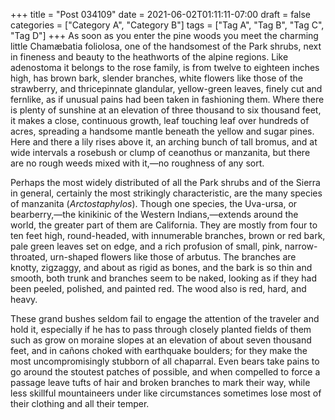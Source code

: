 +++
title = "Post 034109"
date = 2021-06-02T01:11:11-07:00
draft = false
categories = ["Category A", "Category B"]
tags = ["Tag A", "Tag B", "Tag C", "Tag D"]
+++
As soon as you enter the pine woods you meet the charming little Chamæbatia foliolosa, one of the handsomest of the Park shrubs, next in fineness and beauty to the heathworts of the alpine regions. Like adenostoma it belongs to the rose family, is from twelve to eighteen inches high, has brown bark, slender branches, white flowers like those of the strawberry, and thricepinnate glandular, yellow-green leaves, finely cut and fernlike, as if unusual pains had been taken in fashioning them. Where there is plenty of sunshine at an elevation of three thousand to six thousand feet, it makes a close, continuous growth, leaf touching leaf over hundreds of acres, spreading a handsome mantle beneath the yellow and sugar pines. Here and there a lily rises above it, an arching bunch of tall bromus, and at wide intervals a rosebush or clump of ceanothus or manzanita, but there are no rough weeds mixed with it,—no roughness of any sort.

Perhaps the most widely distributed of all the Park shrubs and of the Sierra in general, certainly the most strikingly characteristic, are the many species of manzanita (_Arctostaphylos_). Though one species, the Uva-ursa, or bearberry,—the kinikinic of the Western Indians,—extends around the world, the greater part of them are California. They are mostly from four to ten feet high, round-headed, with innumerable branches, brown or red bark, pale green leaves set on edge, and a rich profusion of small, pink, narrow-throated, urn-shaped flowers like those of arbutus. The branches are knotty, zigzaggy, and about as rigid as bones, and the bark is so thin and smooth, both trunk and branches seem to be naked, looking as if they had been peeled, polished, and painted red. The wood also is red, hard, and heavy.

These grand bushes seldom fail to engage the attention of the traveler and hold it, especially if he has to pass through closely planted fields of them such as grow on moraine slopes at an elevation of about seven thousand feet, and in cañons choked with earthquake boulders; for they make the most uncompromisingly stubborn of all chaparral. Even bears take pains to go around the stoutest patches of possible, and when compelled to force a passage leave tufts of hair and broken branches to mark their way, while less skillful mountaineers under like circumstances sometimes lose most of their clothing and all their temper.
